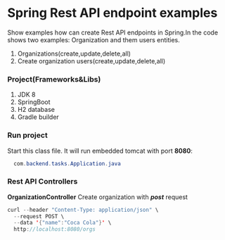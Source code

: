 # Spring Rest API endpoint examples
Show examples how can create Rest API endpoints in Spring.In the code shows two examples: Organization and them users entities. 
1. Organizations(create,update,delete,all) 
2. Create organization users(create,update,delete,all)
### Project(Frameworks&Libs)
1. JDK 8
2. SpringBoot
3. H2 database
4. Gradle builder
### Run project
  Start this class file. It will run embedded tomcat with port **8080**:
```java
  com.backend.tasks.Application.java
```
### Rest API Controllers
**OrganizationController**
Create organization with ***post*** request
```java
curl --header "Content-Type: application/json" \
  --request POST \
  --data '{"name":"Coca Cola"}' \
  http://localhost:8080/orgs
```

